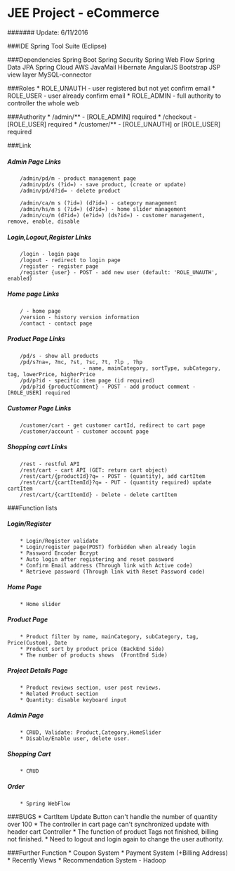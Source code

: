 # JEE Project - eCommerce
####### Update: 6/11/2016

###IDE
		Spring Tool Suite (Eclipse)

###Dependencies
		Spring Boot
		Spring Security
		Spring Web Flow
		Spring Data JPA
		Spring Cloud AWS
		JavaMail
		Hibernate
		AngularJS
		Bootstrap
		JSP view layer
		MySQL-connector

###Roles
		* ROLE_UNAUTH - user registered but not yet confirm email
		* ROLE_USER - user already confirm email
		* ROLE_ADMIN - full authority to controller the whole web

###Authority
		* /admin/** - [ROLE_ADMIN] required
		* /checkout - [ROLE_USER] required
		* /customer/** - [ROLE_UNAUTH] or [ROLE_USER] required

###Link
##### Admin Page Links
		/admin/pd/m - product management page
		/admin/pd/s (?id=) - save product, (create or update)
		/admin/pd/d?id=	- delete product
		
		/admin/ca/m s (?id=) (d?id=) - category management
		/admin/hs/m s (?id=) (d?id=) - home slider management
		/admin/cu/m (d?id=) (e?id=) (ds?id=) - customer management, remove, enable, disable
##### Login,Logout,Register Links
		/login - login page
		/logout - redirect to login page
		/register - register page
		/register {user} - POST - add new user (default: 'ROLE_UNAUTH', enabled)
##### Home page Links
		/ - home page
		/version - history version information
		/contact - contact page
##### Product Page Links
		/pd/s - show all products
		/pd/s?na=, ?mc, ?st, ?sc, ?t, ?lp , ?hp 
							- name, mainCategory, sortType, subCategory, tag, lowerPrice, higherPrice
		/pd/p?id - specific item page (id required)
		/pd/p?id {productComment} - POST - add product comment - [ROLE_USER] required
##### Customer Page Links
		/customer/cart - get customer cartId, redirect to cart page
		/customer/account - customer account page
##### Shopping cart Links
		/rest - restful API
		/rest/cart - cart API (GET: return cart object)
		/rest/cart/{productId}?q= - POST - (quantity), add cartItem
		/rest/cart/{cartItemId}?q= - PUT - (quantity required) update cartItem
		/rest/cart/{cartItemId} - Delete - delete cartItem

###Function lists
##### Login/Register
		* Login/Register validate
		* Login/register page(POST) forbidden when already login
		* Password Encoder Bcrypt
		* Auto login after registering and reset password
		* Confirm Email address (Through link with Active code)
		* Retrieve password (Through link with Reset Password code)
##### Home Page
		* Home slider
##### Product Page
		* Product filter by name, mainCategory, subCategory, tag, Price(Custom), Date
		* Product sort by product price	(BackEnd Side)
		* The number of products shows	(FrontEnd Side)
##### Project Details Page
		* Product reviews section, user post reviews.
		* Related Product section
		* Quantity: disable keyboard input
##### Admin Page
		* CRUD, Validate: Product,Category,HomeSlider
		* Disable/Enable user, delete user. 
##### Shopping Cart
		* CRUD
##### Order
		* Spring WebFlow

###BUGS
		* CartItem Update Button can't handle the number of quantity over 100
		* The controller in cart page can't synchronized update with header cart Controller 
		* The function of product Tags not finished, billing not finished.
		* Need to logout and login again to change the user authority.
		
###Further Function
		* Coupon System
		* Payment System (+Billing Address)
		* Recently Views
		* Recommendation System - Hadoop
